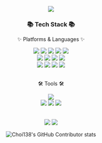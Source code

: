 <div align=center>
	<img src="https://capsule-render.vercel.app/api?type=waving&color=auto&height=200&section=header&text=Choi138%20Github!&fontSize=90" />	
</div>
<div align=center>
	<h3>📚 Tech Stack 📚</h3>
	<p>✨ Platforms & Languages ✨</p>
</div>
<div align="center">
	<img src="https://img.shields.io/badge/Typescript-007396?style=flat&logo=Typescript&logoColor=white" />
	<img src="https://img.shields.io/badge/JavaScript-F7DF1E?style=flat&logo=JavaScript&logoColor=white" />
	<img src="https://img.shields.io/badge/React-61DAFB?style=flat&logo=React&logoColor=white" />
	<img src="https://img.shields.io/badge/HTML5-E34F26?style=flat&logo=HTML5&logoColor=white" />
	<img src="https://img.shields.io/badge/CSS3-1572B6?style=flat&logo=CSS3&logoColor=white" />
	<br>
	<img src="https://img.shields.io/badge/NestJs-E0234E?style=flat&logo=NestJs&logoColor=white" />
	<img src="https://img.shields.io/badge/Jest-C21325?style=flat&logo=Jest&logoColor=white" />
	<img src="https://img.shields.io/badge/Next.js-000000?style=flat&logo=Nextdotjs&logoColor=white" />
  <img src="https://img.shields.io/badge/Node.js-339933?style=flat&logo=Nodedotjs&logoColor=white" />
	<br>
	<img src="https://img.shields.io/badge/Prisma-2D3748?style=flat&logo=prisma&logoColor=white" />
	<img src="https://img.shields.io/badge/PostgreSQL-4169E1?style=flat&logo=postgresql&logoColor=white" />
	<img src="https://img.shields.io/badge/MySQL-4479A1?style=flat&logo=MySQL&logoColor=white" />
	<img src="https://img.shields.io/badge/Ubuntu-E95420?style=flat&logo=ubuntu&logoColor=white" />
</div>
<br>
<div align=center>
	<p>🛠 Tools 🛠</p>
</div>
<div align=center>
	<img src="https://img.shields.io/badge/Visual%20Studio%20Code-007ACC?style=flat&logo=VisualStudioCode&logoColor=white" />
	<br>
	<img src="https://img.shields.io/badge/NGINX-009639?style=flat&logo=NGINX&logoColor=white" />
	<img src="https://img.shields.io/badge/AWS-232F3E?style=flat&logo=AmazonAWS&logoColor=white" />
	<img src="https://img.shields.io/badge/GitHub-181717?style=flat&logo=GitHub&logoColor=white" />
</div>
<br>
<div align=center>
	<br>
<img src="https://github-readme-stats.vercel.app/api/top-langs/?username=choi138&layout=compact">
<img src="https://github-readme-stats.vercel.app/api?username=choi138&show_icons=true">

![Choi138's GitHub Contributor stats](https://github-contributor-stats.vercel.app/api?username=choi138)
